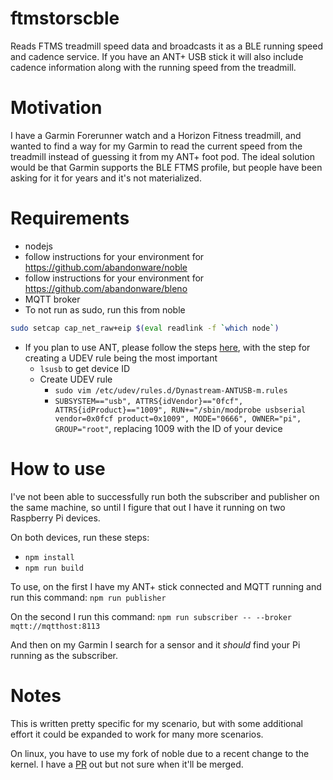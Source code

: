 # ftmstorscble
Reads FTMS treadmill speed data and broadcasts it as a BLE running speed and cadence service. If you have an ANT+ USB stick it will also include cadence information along with the running speed from the treadmill.

# Motivation
I have a Garmin Forerunner watch and a Horizon Fitness treadmill, and wanted to find a way for my Garmin to read the current speed from the treadmill instead of guessing it from my ANT+ foot pod. The ideal solution would be that Garmin supports the BLE FTMS profile, but people have been asking for it for years and it's not materialized.

# Requirements
- nodejs
- follow instructions for your environment for https://github.com/abandonware/noble
- follow instructions for your environment for https://github.com/abandonware/bleno
- MQTT broker
- To not run as sudo, run this from noble
```sh
sudo setcap cap_net_raw+eip $(eval readlink -f `which node`)
```
- If you plan to use ANT, please follow the steps [here](https://gallochri.com/2020/05/universal-treadmill-speed-sensor-for-zwift-with-ant-stick-and-raspberry-pi/), with the step for creating a UDEV rule being the most important
  - `lsusb` to get device ID
  - Create UDEV rule
    - `sudo vim /etc/udev/rules.d/Dynastream-ANTUSB-m.rules`
    - `SUBSYSTEM=="usb", ATTRS{idVendor}=="0fcf", ATTRS{idProduct}=="1009", RUN+="/sbin/modprobe usbserial vendor=0x0fcf product=0x1009", MODE="0666", OWNER="pi", GROUP="root"`, replacing 1009 with the ID of your device


# How to use
I've not been able to successfully run both the subscriber and publisher on the same machine, so until I figure that out I have it running on two Raspberry Pi devices.

On both devices, run these steps:
- `npm install`
- `npm run build`

To use, on the first I have my ANT+ stick connected and MQTT running and run this command:
`npm run publisher`

On the second I run this command:
`npm run subscriber -- --broker mqtt://mqtthost:8113`

And then on my Garmin I search for a sensor and it _should_ find your Pi running as the subscriber.

# Notes
This is written pretty specific for my scenario, but with some additional effort it could be expanded to work for many more scenarios.

On linux, you have to use my fork of noble due to a recent change to the kernel. I have a [PR](https://github.com/abandonware/noble/pull/349) out but not sure when it'll be merged.